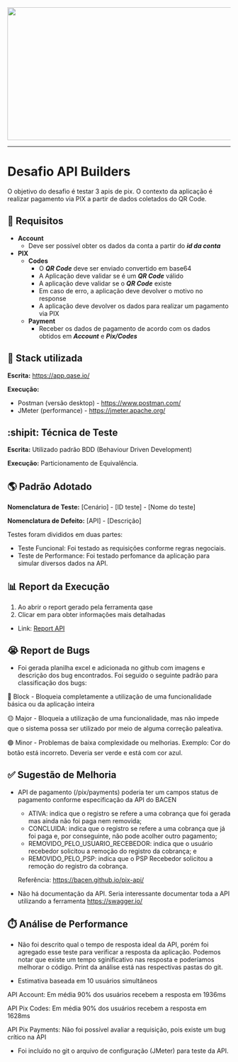 <div align="center">
  <img src="https://media.giphy.com/media/dWesBcTLavkZuG35MI/giphy.gif" width="600" height="300"/>
</div>

---

# Desafio API Builders

O objetivo do desafio é testar 3 apis de pix. O contexto da aplicação é realizar pagamento via PIX a partir de dados coletados do QR Code.

## :pushpin: Requisitos

- **Account**
    - Deve ser possível obter os dados da conta a partir do ***id da conta***
- **PIX**
    - **Codes**
        - O ***QR Code*** deve ser enviado convertido em base64
        - A Aplicação deve validar se é um ***QR Code*** válido
        - A aplicação deve validar se o ***QR Code*** existe
        - Em caso de erro, a aplicação deve devolver o motivo no response
        - A aplicação deve devolver os dados para realizar um pagamento via PIX
    - **Payment**
        - Receber os dados de pagamento de acordo com os dados obtidos em ***Account*** e ***Pix/Codes***


## :wrench: Stack utilizada

**Escrita:** https://app.qase.io/

**Execução:** 
  - Postman (versão desktop) - https://www.postman.com/
  - JMeter (performance) - https://jmeter.apache.org/


## :shipit:  Técnica de Teste

**Escrita:** Utilizado padrão BDD (Behaviour Driven Development)

**Execução:** Particionamento de Equivalência.

## :earth_americas: Padrão Adotado

**Nomenclatura de Teste:** [Cenário] - [ID teste] - [Nome do teste]

**Nomenclatura de Defeito:** [API] - [Descrição]

Testes foram divididos em duas partes:

- Teste Funcional: Foi testado as requisições conforme regras negociais.
- Teste de Performance: Foi testado perfomance da aplicação para simular diversos dados na API.


## :bar_chart: Report da Execução

1. Ao abrir o report gerado pela ferramenta qase 
2. Clicar em <Result> para obter informações mais detalhadas

- Link: <a href="https://app.qase.io/public/report/2b2f9d92d097f7f1ed0c0e607780752d83e38811"> Report API </a>

## :sob: Report de Bugs

- Foi gerada planilha excel e adicionada no github com imagens e descrição dos bug encontrados. Foi seguido o seguinte padrão para classificação dos bugs:

:red_circle: Block - Bloqueia completamente a utilização de uma funcionalidade básica ou da aplicação inteira

:yellow_circle: Major - Bloqueia a utilização de uma funcionalidade, mas não impede que o sistema possa ser utilizado por meio de alguma correção paleativa.

:green_circle: Minor - Problemas de baixa complexidade ou melhorias. Exemplo: Cor do botão está incorreto. Deveria ser verde e está com cor azul.

## :white_check_mark: Sugestão de Melhoria

- API de pagamento (/pix/payments) poderia ter um campos status de pagamento conforme especificação da API do BACEN
  - ATIVA: indica que o registro se refere a uma cobrança que foi gerada mas ainda não foi paga nem removida;
  - CONCLUIDA: indica que o registro se refere a uma cobrança que já foi paga e, por conseguinte, não pode acolher outro pagamento;
  - REMOVIDO_PELO_USUARIO_RECEBEDOR: indica que o usuário recebedor solicitou a remoção do registro da cobrança; e
  - REMOVIDO_PELO_PSP: indica que o PSP Recebedor solicitou a remoção do registro da cobrança.
  
  Referência: https://bacen.github.io/pix-api/
  
 - Não há documentação da API. Seria interessante documentar toda a API utilizando a ferramenta https://swagger.io/
  
## :stopwatch: Análise de Performance  
  
 - Não foi descrito qual o tempo de resposta ideal da API, porém foi agregado esse teste para verificar a resposta da aplicação. Podemos notar que existe um tempo sginificativo nas resposta e poderíamos melhorar o código. Print da análise está nas respectivas pastas do git.
  
  
 - Estimativa baseada em 10 usuários simultâneos
  
  API Account: Em média 90% dos usuários recebem a resposta em 1936ms
  
  API Pix Codes: Em média 90% dos usuários recebem a resposta em 1628ms
  
  API Pix Payments: Não foi possível avaliar a requisição, pois existe um bug crítico na API
  
 - Foi incluído no git o arquivo de configuração (JMeter) para teste da API.

